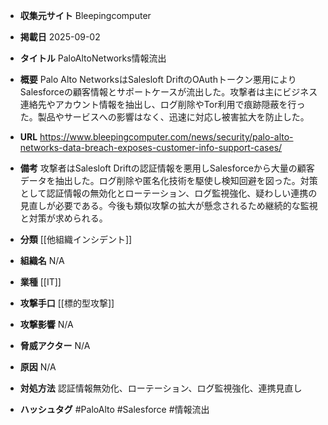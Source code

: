 - **収集元サイト**
Bleepingcomputer

- **掲載日**
2025-09-02

- **タイトル**
PaloAltoNetworks情報流出

- **概要**
Palo Alto NetworksはSalesloft DriftのOAuthトークン悪用によりSalesforceの顧客情報とサポートケースが流出した。攻撃者は主にビジネス連絡先やアカウント情報を抽出し、ログ削除やTor利用で痕跡隠蔽を行った。製品やサービスへの影響はなく、迅速に対応し被害拡大を防止した。

- **URL**
https://www.bleepingcomputer.com/news/security/palo-alto-networks-data-breach-exposes-customer-info-support-cases/

- **備考**
攻撃者はSalesloft Driftの認証情報を悪用しSalesforceから大量の顧客データを抽出した。ログ削除や匿名化技術を駆使し検知回避を図った。対策として認証情報の無効化とローテーション、ログ監視強化、疑わしい連携の見直しが必要である。今後も類似攻撃の拡大が懸念されるため継続的な監視と対策が求められる。

- **分類**
[[他組織インシデント]]

- **組織名**
N/A

- **業種**
[[IT]]

- **攻撃手口**
[[標的型攻撃]]

- **攻撃影響**
N/A

- **脅威アクター**
N/A

- **原因**
N/A

- **対処方法**
認証情報無効化、ローテーション、ログ監視強化、連携見直し

- **ハッシュタグ**
#PaloAlto #Salesforce #情報流出
